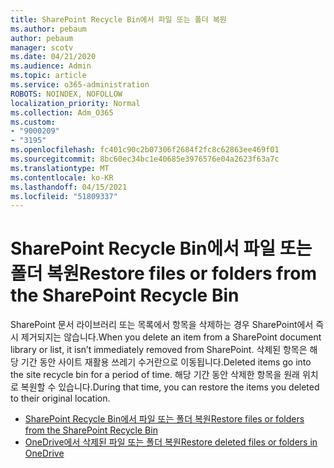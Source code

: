 ```yaml
---
title: SharePoint Recycle Bin에서 파일 또는 폴더 복원
ms.author: pebaum
author: pebaum
manager: scotv
ms.date: 04/21/2020
ms.audience: Admin
ms.topic: article
ms.service: o365-administration
ROBOTS: NOINDEX, NOFOLLOW
localization_priority: Normal
ms.collection: Adm_O365
ms.custom:
- "9000209"
- "3195"
ms.openlocfilehash: fc401c90c2b07306f2684f2fc8c62863ee469f01
ms.sourcegitcommit: 8bc60ec34bc1e40685e3976576e04a2623f63a7c
ms.translationtype: MT
ms.contentlocale: ko-KR
ms.lasthandoff: 04/15/2021
ms.locfileid: "51809337"
---
```

# <a name="restore-files-or-folders-from-the-sharepoint-recycle-bin"></a><span data-ttu-id="3dc58-102">SharePoint Recycle Bin에서 파일 또는 폴더 복원</span><span class="sxs-lookup"><span data-stu-id="3dc58-102">Restore files or folders from the SharePoint Recycle Bin</span></span> 

<span data-ttu-id="3dc58-103">SharePoint 문서 라이브러리 또는 목록에서 항목을 삭제하는 경우 SharePoint에서 즉시 제거되지는 않습니다.</span><span class="sxs-lookup"><span data-stu-id="3dc58-103">When you delete an item from a SharePoint document library or list, it isn’t immediately removed from SharePoint.</span></span> <span data-ttu-id="3dc58-104">삭제된 항목은 해당 기간 동안 사이트 재활용 쓰레기 수거란으로 이동됩니다.</span><span class="sxs-lookup"><span data-stu-id="3dc58-104">Deleted items go into the site recycle bin for a period of time.</span></span> <span data-ttu-id="3dc58-105">해당 기간 동안 삭제한 항목을 원래 위치로 복원할 수 있습니다.</span><span class="sxs-lookup"><span data-stu-id="3dc58-105">During that time, you can restore the items you deleted to their original location.</span></span>

- [<span data-ttu-id="3dc58-106">SharePoint Recycle Bin에서 파일 또는 폴더 복원</span><span class="sxs-lookup"><span data-stu-id="3dc58-106">Restore files or folders from the SharePoint Recycle Bin</span></span>](https://support.office.com/article/Restore-items-in-the-Recycle-Bin-of-a-SharePoint-site-6df466b6-55f2-4898-8d6e-c0dff851a0be)
- [<span data-ttu-id="3dc58-107">OneDrive에서 삭제된 파일 또는 폴더 복원</span><span class="sxs-lookup"><span data-stu-id="3dc58-107">Restore deleted files or folders in OneDrive</span></span>](https://support.office.com/article/restore-deleted-files-or-folders-in-onedrive-949ada80-0026-4db3-a953-c99083e6a84f)
